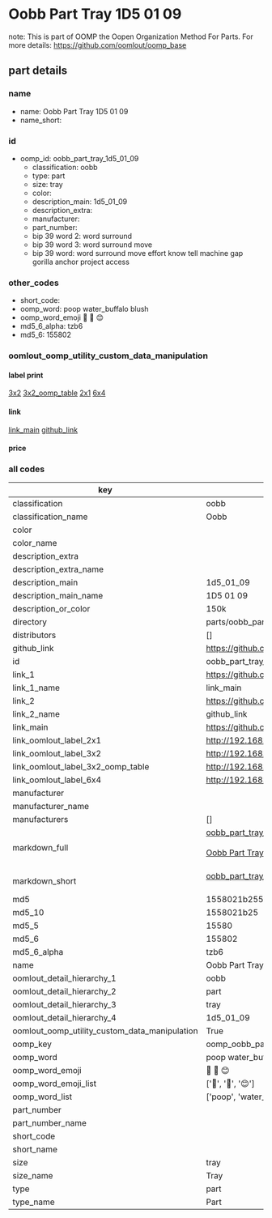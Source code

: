 # Oobb Part Tray 1D5 01 09  

note: This is part of OOMP the Oopen Organization Method For Parts. For more details: https://github.com/oomlout/oomp_base

##  part details





### name
* name: Oobb Part Tray 1D5 01 09
* name_short: 
### id
* oomp_id: oobb_part_tray_1d5_01_09
  * classification: oobb
  * type: part
  * size: tray
  * color: 
  * description_main: 1d5_01_09
  * description_extra: 
  * manufacturer: 
  * part_number: 
  * bip 39 word 2: word surround
  * bip 39 word 3: word surround move
  * bip 39 word: word surround move effort know tell machine gap gorilla anchor project access

### other_codes
* short_code: 
* oomp_word: poop water_buffalo blush
* oomp_word_emoji :poop: :water_buffalo: :blush:
* md5_6_alpha: tzb6
* md5_6: 155802






### oomlout_oomp_utility_custom_data_manipulation
#### label print
[3x2](http://192.168.1.245:1112/?label=oomp%20tzb6)
[3x2_oomp_table](http://192.168.1.107:1112/?label=oomp%20tzb6)
[2x1](http://192.168.1.242:1112/?label=oomp%20tzb6)
[6x4](http://192.168.1.55:1112/?label=oomp%20tzb6)    

#### link

[link_main](https://github.com/oomlout/oomlout_oomp_current_version_messy/tree/main/parts/oobb_part_tray_1d5_01_09) [github_link](https://github.com/oomlout/oomlout_oomp_part_src/tree/main/parts/oobb_part_tray_1d5_01_09)                             

#### price







### all codes 
| key | value |  
| --- | --- |  
| classification | oobb |  
| classification_name | Oobb |  
| color |  |  
| color_name |  |  
| description_extra |  |  
| description_extra_name |  |  
| description_main | 1d5_01_09 |  
| description_main_name | 1D5 01 09 |  
| description_or_color | 150k |  
| directory | parts/oobb_part_tray_1d5_01_09 |  
| distributors | [] |  
| github_link | https://github.com/oomlout/oomlout_oomp_part_src/tree/main/parts/oobb_part_tray_1d5_01_09 |  
| id | oobb_part_tray_1d5_01_09 |  
| link_1 | https://github.com/oomlout/oomlout_oomp_current_version_messy/tree/main/parts/oobb_part_tray_1d5_01_09 |  
| link_1_name | link_main |  
| link_2 | https://github.com/oomlout/oomlout_oomp_part_src/tree/main/parts/oobb_part_tray_1d5_01_09 |  
| link_2_name | github_link |  
| link_main | https://github.com/oomlout/oomlout_oomp_current_version_messy/tree/main/parts/oobb_part_tray_1d5_01_09 |  
| link_oomlout_label_2x1 | http://192.168.1.242:1112/?label=oomp%20tzb6 |  
| link_oomlout_label_3x2 | http://192.168.1.245:1112/?label=oomp%20tzb6 |  
| link_oomlout_label_3x2_oomp_table | http://192.168.1.107:1112/?label=oomp%20tzb6 |  
| link_oomlout_label_6x4 | http://192.168.1.55:1112/?label=oomp%20tzb6 |  
| manufacturer |  |  
| manufacturer_name |  |  
| manufacturers | [] |  
| markdown_full | [oobb_part_tray_1d5_01_09](https://github.com/oomlout/oomlout_oomp_current_version_messy/tree/main/parts/oobb_part_tray_1d5_01_09)<br>[](https://github.com/oomlout/oomlout_oomp_current_version_messy/tree/main/parts/oobb_part_tray_1d5_01_09)<br>[Oobb Part Tray 1D5 01 09](https://github.com/oomlout/oomlout_oomp_current_version_messy/tree/main/parts/oobb_part_tray_1d5_01_09)<br><br> |  
| markdown_short | [oobb_part_tray_1d5_01_09](https://github.com/oomlout/oomlout_oomp_current_version_messy/tree/main/parts/oobb_part_tray_1d5_01_09)<br><br> |  
| md5 | 1558021b255f50b37b3df46b21b6a7eb |  
| md5_10 | 1558021b25 |  
| md5_5 | 15580 |  
| md5_6 | 155802 |  
| md5_6_alpha | tzb6 |  
| name | Oobb Part Tray 1D5 01 09 |  
| oomlout_detail_hierarchy_1 | oobb |  
| oomlout_detail_hierarchy_2 | part |  
| oomlout_detail_hierarchy_3 | tray |  
| oomlout_detail_hierarchy_4 | 1d5_01_09 |  
| oomlout_oomp_utility_custom_data_manipulation | True |  
| oomp_key | oomp_oobb_part_tray_1d5_01_09 |  
| oomp_word | poop water_buffalo blush |  
| oomp_word_emoji | :poop: :water_buffalo: :blush: |  
| oomp_word_emoji_list | [':poop:', ':water_buffalo:', ':blush:'] |  
| oomp_word_list | ['poop', 'water_buffalo', 'blush'] |  
| part_number |  |  
| part_number_name |  |  
| short_code |  |  
| short_name |  |  
| size | tray |  
| size_name | Tray |  
| type | part |  
| type_name | Part |  
